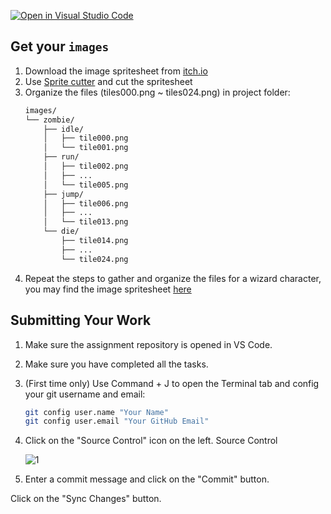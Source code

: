 [![Open in Visual Studio Code](https://classroom.github.com/assets/open-in-vscode-2e0aaae1b6195c2367325f4f02e2d04e9abb55f0b24a779b69b11b9e10269abc.svg)](https://classroom.github.com/online_ide?assignment_repo_id=15467847&assignment_repo_type=AssignmentRepo)
## Get your `images`

1. Download the image spritesheet from [itch.io](https://lhteam.itch.io/zombie-toast)
2. Use [Sprite cutter](https://ezgif.com/sprite-cutter) and cut the spritesheet
3. Organize the files (tiles000.png ~ tiles024.png) in project folder:
    ```md
    images/
    └── zombie/
        ├── idle/
        │   ├── tile000.png
        │   └── tile001.png
        ├── run/
        │   ├── tile002.png
        │   ├── ...
        │   └── tile005.png
        ├── jump/
        │   ├── tile006.png
        │   ├── ...
        │   └── tile013.png
        └── die/
            ├── tile014.png
            ├── ...
            └── tile024.png
    ```
4. Repeat the steps to gather and organize the files for a wizard character, you may find the image spritesheet [here](https://luizmelo.itch.io/)
## Submitting Your Work

1. Make sure the assignment repository is opened in VS Code.

2. Make sure you have completed all the tasks.

3. (First time only)
Use Command + J to open the Terminal tab and config your git username and email:
    ```bash
    git config user.name "Your Name"
    git config user.email "Your GitHub Email"
    ```

4. Click on the "Source Control" icon on the left. Source Control

    ![1](https://github.com/BlueinnoClassroom/404B-L2.1-Template/assets/155412668/2c31026e-c14d-484f-bb9e-dc87189a0216)

5. Enter a commit message and click on the "Commit" button.

Click on the "Sync Changes" button.
